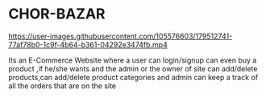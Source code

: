 # CHOR-BAZAR

https://user-images.githubusercontent.com/105576603/179512741-77af78b0-1c9f-4b64-b361-04292e3474fb.mp4



Its an E-Commerce Website where a user can login/signup can even buy a product ,if he/she wants and the admin or the owner of site can add/delete products,can add/delete product categories and admin can keep a track of all the orders that are on the site
